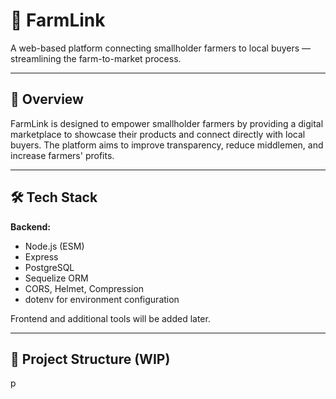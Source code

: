 # 🌾 FarmLink

A web-based platform connecting smallholder farmers to local buyers — streamlining the farm-to-market process.

---

## 🚀 Overview

FarmLink is designed to empower smallholder farmers by providing a digital marketplace to showcase their products and connect directly with local buyers. The platform aims to improve transparency, reduce middlemen, and increase farmers' profits.

---

## 🛠️ Tech Stack

**Backend:**

- Node.js (ESM)
- Express
- PostgreSQL
- Sequelize ORM
- CORS, Helmet, Compression
- dotenv for environment configuration

Frontend and additional tools will be added later.

---

## 📁 Project Structure (WIP)

p
